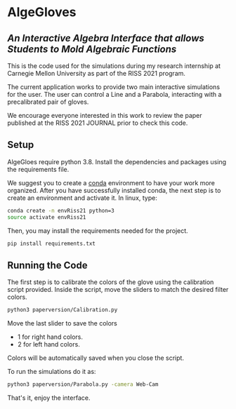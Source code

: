 # AlgeGloves
## _An Interactive Algebra Interface that allows Students to Mold Algebraic Functions_

This is the code used for the simulations during my research internship at Carnegie Mellon University as part of the RISS 2021 program.

The current application works to provide two main interactive simulations for the user. The user can control a Line and a Parabola, interacting with a precalibrated pair of gloves.

We encourage everyone interested in this work to review the paper published at the RISS 2021 JOURNAL prior to check this code.

## Setup

AlgeGloes require python 3.8.
Install the dependencies and packages using the requirements file.

We suggest you to create a [conda](https://docs.anaconda.com/anaconda/install/) environment to have your work more organized.
After you have successfully installed conda, the next step is to create an environment and activate it. In linux, type:

```sh
conda create -n envRiss21 python=3
source activate envRiss21
```
Then, you may install the requirements needed for the project.
```sh
pip install requirements.txt
```

## Running the Code
The first step is to calibrate the colors of the glove using the calibration script provided. Inside the script, move the sliders to match the desired filter colors.
```sh
python3 paperversion/Calibration.py
```
Move the last slider to save the colors 
- 1 for right hand colors.
- 2 for left hand colors.

Colors will be automatically saved when you close the script.

To run the simulations do it as:
```sh
python3 paperversion/Parabola.py -camera Web-Cam
```
That's it, enjoy the interface.
